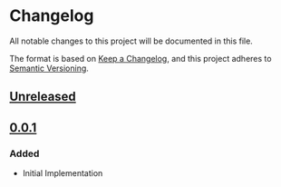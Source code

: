 # Changelog

All notable changes to this project will be documented in this file.

The format is based on [Keep a Changelog](https://keepachangelog.com/en/1.0.0/),
and this project adheres to [Semantic Versioning](https://semver.org/spec/v2.0.0.html).

## [Unreleased]

## [0.0.1]

### Added

- Initial Implementation

<!-- markdown-link-check-disable -->

[unreleased]: https://github.com/mineiros-io/terraform-google-secret-manager/compare/v0.0.1...HEAD
[0.0.1]: https://github.com/mineiros-io/terraform-google-secret-manager/releases/tag/v0.0.1

<!-- markdown-link-check-disabled -->
